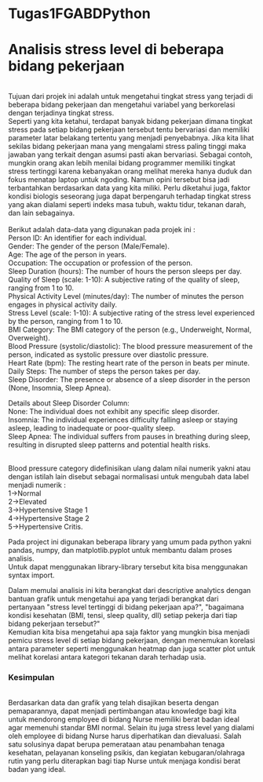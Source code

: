 # Tugas1FGABDPython
<h1>
<h1>Analisis stress level di beberapa bidang pekerjaan</h1></br>
Tujuan dari projek ini adalah untuk mengetahui tingkat stress yang terjadi di beberapa bidang pekerjaan dan mengetahui variabel yang berkorelasi dengan terjadinya tingkat stress.</br>
Seperti yang kita ketahui, terdapat banyak bidang pekerjaan dimana tingkat stress pada setiap bidang pekerjaan tersebut tentu bervariasi dan memiliki parameter latar belakang tertentu yang menjadi penyebabnya. Jika kita lihat sekilas bidang pekerjaan mana yang mengalami stress paling tinggi maka jawaban yang terkait dengan asumsi pasti akan bervariasi. Sebagai contoh, mungkin orang akan lebih menilai bidang programmer memiliki tingkat stress tertinggi karena kebanyakan orang melihat mereka hanya duduk dan fokus menatap laptop untuk ngoding. Namun opini tersebut bisa jadi terbantahkan berdasarkan data yang kita miliki. Perlu diketahui juga, faktor kondisi biologis seseorang juga dapat berpengaruh terhadap tingkat stress yang akan dialami seperti indeks masa tubuh, waktu tidur, tekanan darah, dan lain sebagainya.</br></br>
Berikut adalah data-data yang digunakan pada projek ini :</br>
Person ID: An identifier for each individual.</br>
Gender: The gender of the person (Male/Female).</br>
Age: The age of the person in years.</br>
Occupation: The occupation or profession of the person.</br>
Sleep Duration (hours): The number of hours the person sleeps per day.</br>
Quality of Sleep (scale: 1-10): A subjective rating of the quality of sleep, ranging from 1 to 10.</br>
Physical Activity Level (minutes/day): The number of minutes the person engages in physical activity daily.</br>
Stress Level (scale: 1-10): A subjective rating of the stress level experienced by the person, ranging from 1 to 10.</br>
BMI Category: The BMI category of the person (e.g., Underweight, Normal, Overweight).</br>
Blood Pressure (systolic/diastolic): The blood pressure measurement of the person, indicated as systolic pressure over diastolic pressure.</br>
Heart Rate (bpm): The resting heart rate of the person in beats per minute.</br>
Daily Steps: The number of steps the person takes per day.</br>
Sleep Disorder: The presence or absence of a sleep disorder in the person (None, Insomnia, Sleep Apnea).</br>

Details about Sleep Disorder Column:</br>
None: The individual does not exhibit any specific sleep disorder.</br>
Insomnia: The individual experiences difficulty falling asleep or staying asleep, leading to inadequate or poor-quality sleep.</br>
Sleep Apnea: The individual suffers from pauses in breathing during sleep, resulting in disrupted sleep patterns and potential health risks.</br></br>

Blood pressure category didefinisikan ulang dalam nilai numerik yakni atau dengan istilah lain disebut sebagai normalisasi untuk mengubah data label menjadi numerik :</br>
1->Normal</br>
2->Elevated</br>
3->Hypertensive Stage 1</br>
4->Hypertensive Stage 2</br>
5->Hypertensive Critis.</br>

Pada project ini digunakan beberapa library yang umum pada python yakni pandas, numpy, dan matplotlib.pyplot untuk membantu dalam proses analisis.</br>Untuk dapat menggunakan library-library tersebut kita bisa menggunakan syntax import.</br>

Dalam memulai analisis ini kita berangkat dari descriptive analytics dengan bantuan grafik untuk mengetahui apa yang terjadi berangkat dari pertanyaan "stress level tertinggi di bidang pekerjaan apa?", "bagaimana kondisi kesehatan (BMI, tensi, sleep quality, dll) setiap pekerja dari tiap bidang pekerjaan tersebut?"</br>
Kemudian kita bisa mengetahui apa saja faktor yang mungkin bisa menjadi pemicu stress level di setiap bidang pekerjaan, dengan menemukan korelasi antara parameter seperti menggunakan heatmap dan juga scatter plot untuk melihat korelasi antara kategori tekanan darah terhadap usia. </br>

<h3>Kesimpulan</h3><br>
Berdasarkan data dan grafik yang telah disajikan beserta dengan pemaparannya, dapat menjadi pertimbangan atau knowledge bagi kita untuk mendorong employee di bidang Nurse memiliki berat badan ideal agar memenuhi standar BMI normal. Selain itu juga stress level yang dialami oleh employee di bidang Nurse harus diperhatikan dan dievaluasi. Salah satu solusinya dapat berupa pemerataan atau penambahan tenaga kesehatan, pelayanan konseling psikis, dan kegiatan kebugaran/olahraga rutin yang perlu diterapkan bagi tiap Nurse untuk menjaga kondisi berat badan yang ideal.
